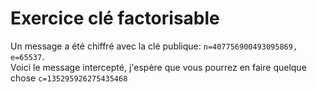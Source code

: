 # Exercice clé factorisable

Un message a été chiffré avec la clé publique: `n=407756900493095869, e=65537`.  
Voici le message intercepté, j'espère que vous pourrez en faire quelque chose `c=135295926275435468`